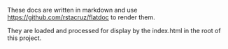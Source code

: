 These docs are written in markdown and use https://github.com/rstacruz/flatdoc to render them.

They are loaded and processed for display by the index.html in the root of this project.